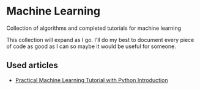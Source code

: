 # Machine Learning
Collection of algorithms and completed tutorials for machine learning

This collection will expand as I go. I'll do my best to document every piece of code as good as I can so maybe it would be useful for someone.
## Used articles
- [Practical Machine Learning Tutorial with Python Introduction](https://pythonprogramming.net/machine-learning-tutorial-python-introduction/)
